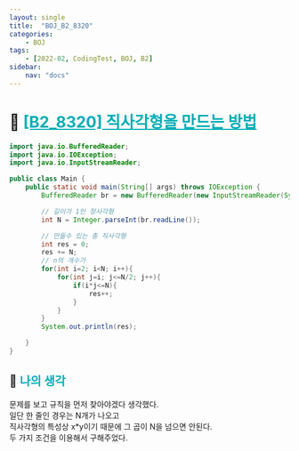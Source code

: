 ```yaml
---
layout: single
title:  "BOJ_B2_8320"
categories: 
    - BOJ
tags: 
    - [2022-02, CodingTest, BOJ, B2]
sidebar:
    nav: "docs"
---
```


# 📁 <b><a style="color:#00adb5" href="https://www.acmicpc.net/problem/8320" target=_blank>[B2_8320] 직사각형을 만드는 방법</a></b>

```java
import java.io.BufferedReader;
import java.io.IOException;
import java.io.InputStreamReader;

public class Main {
    public static void main(String[] args) throws IOException {
        BufferedReader br = new BufferedReader(new InputStreamReader(System.in));

        // 길이가 1인 정사각형
        int N = Integer.parseInt(br.readLine());

        // 만들수 있는 총 직사각형
        int res = 0;
        res += N;
        // n의 개수가
        for(int i=2; i<N; i++){
            for(int j=i; j<=N/2; j++){
                if(i*j<=N){
                    res++;
                }
            }
        }
        System.out.println(res);

    }
}
```


## 🤔 <b><a style="color:#00adb5">나의 생각</a></b>
문제를 보고 규칙을 먼저 찾아야겠다 생각했다.<br>
일단 한 줄인 경우는 N개가 나오고<br>
직사각형의 특성상 x*y이기 때문에 그 곱이 N을 넘으면 안된다.<br>
두 가지 조건을 이용해서 구해주었다.